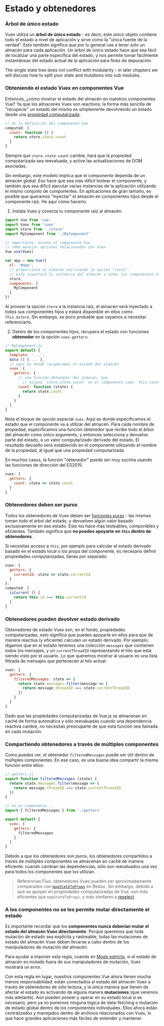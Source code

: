 # Estado y obtenedores

### Árbol de único estado

Vuex utiliza un **árbol de único estado** - es decir, este único objeto contiene todo el estado a nivel de aplicación y sirve como la "única fuente de la verdad". Esto también significa que por lo general vas a tener sólo un almacén para cada aplicación. Un árbol de único estado hace que sea fácil de localizar una parte específica del estado, y nos permite tomar fácilmente instantáneas del estado actual de la aplicación para fines de depuración.

The single state tree does not conflict with modularity - in later chapters we will discuss how to split your state and mutations into sub modules.

### Obteniendo el estado Vuex en componentes Vue

Entonces, ¿cómo mostrar el estado del almacén en nuestros componentes Vue? Ya que los almacenes Vuex son reactivos, la forma más sencilla de "recuperar" un estado del mismo es simplemente devolviendo un estado desde una [propiedad computarizada](http://vuejs.org/guide/computed.html):

``` js
// en la definición del componente Vue
computed: {
  count: function () {
    return store.state.count
  }
}
```

Siempre que `store.state.count` cambie, hará que la propiedad computarizada sea reevaluada, y active las actualizaciones de DOM asociadas.

Sin embargo, este modelo implica que el componente dependa de un almacén global. Eso hace que sea más difícil testear el componente, y también que sea difícil ejecutar varias instancias de la aplicación utilizando el mismo conjunto de componentes. En aplicaciones de gran tamaño, es posible que queramos "inyectar" el almacén en componentes hijos desde el componente raíz. He aquí cómo hacerlo:

1. Instala Vuex y conecta tu componente raíz al almacén:

  ``` js
  import Vue from 'vue'
  import Vuex from 'vuex'
  import store from './store'
  import MyComponent from './MyComponent'

  // importante, enseña al componente Vue
  // cómo manejar opciones relacionadas con Vuex
  Vue.use(Vuex)

  var app = new Vue({
    el: '#app',
    // proporciona el almacén utilizando la opción "store".
    // esto inyectará la instancia del almacén a todos los componentes hijos.
    store,
    components: {
      MyComponent
    }
  })
  ```

  Al proveer la opción `store` a la instancia raíz, el almacén será inyectado a todos sus componentes hijos y estará disponible en ellos como `this.$store`. Sin embargo, es poco probable que vayamos a necesitar referenciarlo.

2. Dentro de los componentes hijos, recupera el estado con funciones **obtenedor** en la opción `vuex.getters`:

  ``` js
  // MyComponent.js
  export default {
    template: '...',
    data () { ... },
    // aquí es donde recuperamos el estado del almacén
    vuex: {
      getters: {
        // una función obtenedor del almacén, que
        // asigna `store.state.count` en el componente como `this.count`
        count: function (state) {
          return state.count
        }
      }
    }
  }
  ```

  Nota el bloque de opción especial `vuex`. Aquí es donde especificamos el estado que el componente va a utilizar del almacén. Para cada nombre de propiedad, especificamos una función obtenedor que recibe todo el árbol del almacén como único argumento, y entonces selecciona y devuelve parte del estado, o un valor computarizado derivado del estado. El resultado devuelto será establecido en el componente utilizando el nombre de la propiedad, al igual que una propiedad computarizada.

  En muchos casos, la función "obtenedor" puede ser muy sucinta usando las funciones de dirección del ES2015:

  ``` js
  vuex: {
    getters: {
      count: state => state.count
    }
  }
  ```

### Obtenedores deben ser puros

Todos los obtenedores de Vuex deben ser [funciones puras](https://en.wikipedia.org/wiki/Pure_function) - las mismas toman todo el árbol del estado, y devuelven algún valor basado exclusivamente en ese estado. Esto los hace más testeables, componibles y eficientes. También significa que **no puedes apoyarte en `this` dentro de obtenedores**.

Si necesitas acceso a `this`, por ejemplo para calcular el estado derivado basado en el estado local o los props del componente, es necesario definir propiedades computarizadas, llanas por separado:

``` js
vuex: {
  getters: {
    currentId: state => state.currentId
  }
},
computed: {
  isCurrent () {
    return this.id === this.currentId
  }
}
```

### Obtenedores pueden devolver estado derivado

Obtenedores de estado Vuex son, en el fondo, propiedades computarizadas, esto significa que puedes apoyarte en ellos para que de manera reactiva (y eficiente) calculen un estado derivado. Por ejemplo, digamos que en el estado tenemos una colección `messages` que contienen todos los mensajes, y un `currentThreadID` representando el hilo que está siendo visto por el usuario. Lo que queremos mostrar al usuario es una lista filtrada de mensajes que pertenecen al hilo actual:

``` js
vuex: {
  getters: {
    filteredMessages: state => {
      return state.messages.filter(message => {
        return message.threadID === state.currentThreadID
      })
    }
  }
}
```

Dado que las propiedades computarizadas de Vue.js se almacenan en caché de forma automática y sólo reevaluadas cuando una dependencia reactiva cambie, no necesitas preocuparte de que esta función sea llamada en cada mutación.

### Compartiendo obtenedores a través de múltiples componentes

Como puedes ver, el obtenedor `filteredMessages` puede ser útil dentro de múltiples componentes. En ese caso, es una buena idea compartir la misma función entre ellos:

``` js
// getters.js
export function filteredMessages (state) {
  return state.messages.filter(message => {
    return message.threadID === state.currentThreadID
  })
}
```

``` js
// en un componente...
import { filteredMessages } from './getters'

export default {
  vuex: {
    getters: {
      filteredMessages
    }
  }
}
```

Debido a que los obtenedores son puros, los obtenedores compartidos a través de múltiples componentes se almacenan en caché de manera eficiente: cuando cambian las dependencias, sólo son reevaluados una vez para todos los componentes que los utilizan.

> Referencias Flux: obtenedores Vuex pueden ser aproximadamente comparados con [`mapStateToProps`](https://github.com/rackt/react-redux/blob/master/docs/api.md#connectmapstatetoprops-mapdispatchtoprops-mergeprops-options) en Redux. Sin embargo, debido a que se apoyan en propiedades computarizadas de Vue, son más eficientes que `mapStateToProps`, y más similares a [reselect](https://github.com/reactjs/reselect).

### A los componentes no se les permite mutar directamente el estado

Es importante recordar que los **componentes nunca deberían mutar el estado del almacén Vuex directamente**. Porque queremos que toda mutación de estado sea explícita y rastreable, todas las mutaciones de estado del almacén Vuex deben llevarse a cabo dentro de los manipuladores de mutación del almacén.

Para ayudar a imponer esta regla, cuando en [Modo estricto](strict.md), si el estado de almacén es mutado fuera de sus manipuladores de mutación, Vuex mostrará un error.

Con esta regla en lugar, nuestros componentes Vue ahora tienen mucha menos responsabilidad: están conectados al estado del almacén Vuex a través de obtenedores de sólo lectura, y la única manera que tienen de afectar el estado es activando de alguna manera **mutaciones** (que veremos más adelante). Aún pueden poseer y operar en su estado local si es necesario, pero ya no ponemos ninguna lógica de data-fetching o mutación de estado global dentro de los componentes individuales. Ellos ahora están centralizados y manejados dentro de archivos relacionados con Vuex, lo que hace grandes aplicaciones más fáciles de entender y mantener.
